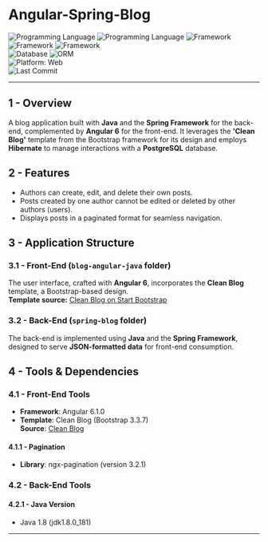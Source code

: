 
# Angular-Spring-Blog  
![Programming Language](https://img.shields.io/badge/JavaScript-yellow?logo=javascript&logoColor=white) ![Programming Language](https://img.shields.io/badge/Java-red?style=flat&logo=openjdk&logoColor=white)
![Framework](https://img.shields.io/badge/Angular-red?style=flat&logo=angular&logoColor=white) ![Framework](https://img.shields.io/badge/Spring%20Framework-green?style=flat&logo=spring&logoColor=white)  ![Framework](https://img.shields.io/badge/Bootstrap-purple?style=flat&logo=bootstrap&logoColor=white)      
![Database](https://img.shields.io/badge/PostgreSQL-darkblue?logo=postgresql&logoColor=white) ![ORM](https://img.shields.io/badge/Hibernate-beige?logo=hibernate&logoColor=white)  
![Platform: Web](https://img.shields.io/badge/Platform-Web-blue?logo=google-chrome)  
![Last Commit](https://img.shields.io/github/last-commit/ander1code/angular-spring-blog?color=yellow&logo=github) 

---

## 1 - Overview
A blog application built with **Java** and the **Spring Framework** for the back-end, complemented by **Angular 6** for the front-end. It leverages the **'Clean Blog'** template from the Bootstrap framework for its design and employs **Hibernate** to manage interactions with a **PostgreSQL** database.

## 2 - Features
- Authors can create, edit, and delete their own posts.
- Posts created by one author cannot be edited or deleted by other authors (users).
- Displays posts in a paginated format for seamless navigation.

## 3 - Application Structure

### 3.1 - Front-End (`blog-angular-java` folder)
The user interface, crafted with **Angular 6**, incorporates the **Clean Blog** template, a Bootstrap-based design.  
**Template source:** [Clean Blog on Start Bootstrap](https://startbootstrap.com/template-overviews/clean-blog/)

### 3.2 - Back-End (`spring-blog` folder)
The back-end is implemented using **Java** and the **Spring Framework**, designed to serve **JSON-formatted data** for front-end consumption.

## 4 - Tools & Dependencies

### 4.1 - Front-End Tools
- **Framework**: Angular 6.1.0  
- **Template**: Clean Blog (Bootstrap 3.3.7)  
  **Source**: [Clean Blog](https://startbootstrap.com/template-overviews/clean-blog)

#### 4.1.1 - Pagination
- **Library**: ngx-pagination (version 3.2.1)

### 4.2 - Back-End Tools

#### 4.2.1 - Java Version
- Java 1.8 (jdk1.8.0_181)

---

